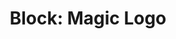 ---
title: "Block: Magic Logo"
level: 1
external: https://www.microbit.co.uk/blocks/lessons/magic-logo/activity
---